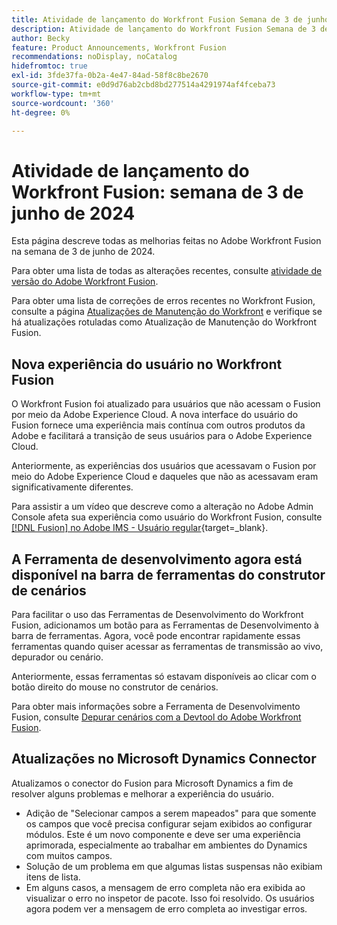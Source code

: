 ```yaml
---
title: Atividade de lançamento do Workfront Fusion Semana de 3 de junho de 2024
description: Atividade de lançamento do Workfront Fusion Semana de 3 de junho de 2024
author: Becky
feature: Product Announcements, Workfront Fusion
recommendations: noDisplay, noCatalog
hidefromtoc: true
exl-id: 3fde37fa-0b2a-4e47-84ad-58f8c8be2670
source-git-commit: e0d9d76ab2cbd8bd277514a4291974af4fceba73
workflow-type: tm+mt
source-wordcount: '360'
ht-degree: 0%

---
```


# Atividade de lançamento do Workfront Fusion: semana de 3 de junho de 2024

Esta página descreve todas as melhorias feitas no Adobe Workfront Fusion na semana de 3 de junho de 2024.

Para obter uma lista de todas as alterações recentes, consulte [atividade de versão do Adobe Workfront Fusion](/help/workfront-fusion/fusion-product-releases/fusion-release-activity.md).

Para obter uma lista de correções de erros recentes no Workfront Fusion, consulte a página [Atualizações de Manutenção do Workfront](https://experienceleague.adobe.com/docs/workfront-known-issues/releases/current-updates.html) e verifique se há atualizações rotuladas como Atualização de Manutenção do Workfront Fusion.

## Nova experiência do usuário no Workfront Fusion

O Workfront Fusion foi atualizado para usuários que não acessam o Fusion por meio da Adobe Experience Cloud. A nova interface do usuário do Fusion fornece uma experiência mais contínua com outros produtos da Adobe e facilitará a transição de seus usuários para o Adobe Experience Cloud.

Anteriormente, as experiências dos usuários que acessavam o Fusion por meio do Adobe Experience Cloud e daqueles que não as acessavam eram significativamente diferentes.

Para assistir a um vídeo que descreve como a alteração no Adobe Admin Console afeta sua experiência como usuário do Workfront Fusion, consulte [[!DNL Fusion] no Adobe IMS - Usuário regular](https://video.tv.adobe.com/v/3412465/){target=_blank}.

## A Ferramenta de desenvolvimento agora está disponível na barra de ferramentas do construtor de cenários

Para facilitar o uso das Ferramentas de Desenvolvimento do Workfront Fusion, adicionamos um botão para as Ferramentas de Desenvolvimento à barra de ferramentas. Agora, você pode encontrar rapidamente essas ferramentas quando quiser acessar as ferramentas de transmissão ao vivo, depurador ou cenário.

Anteriormente, essas ferramentas só estavam disponíveis ao clicar com o botão direito do mouse no construtor de cenários.

Para obter mais informações sobre a Ferramenta de Desenvolvimento Fusion, consulte [Depurar cenários com a Devtool do Adobe Workfront Fusion](/help/workfront-fusion/manage-scenarios/debug-a-scenario.md).

## Atualizações no Microsoft Dynamics Connector

Atualizamos o conector do Fusion para Microsoft Dynamics a fim de resolver alguns problemas e melhorar a experiência do usuário.

* Adição de &quot;Selecionar campos a serem mapeados&quot; para que somente os campos que você precisa configurar sejam exibidos ao configurar módulos. Este é um novo componente e deve ser uma experiência aprimorada, especialmente ao trabalhar em ambientes do Dynamics com muitos campos.
* Solução de um problema em que algumas listas suspensas não exibiam itens de lista.
* Em alguns casos, a mensagem de erro completa não era exibida ao visualizar o erro no inspetor de pacote. Isso foi resolvido. Os usuários agora podem ver a mensagem de erro completa ao investigar erros.

